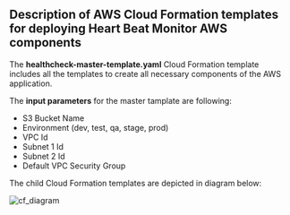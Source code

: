 ## Description of AWS Cloud Formation templates for deploying Heart Beat Monitor AWS components 

The **healthcheck-master-template.yaml** Cloud Formation template includes all the templates to create all necessary components of the AWS application.

The **input parameters** for the master tamplate are following:

- S3 Bucket Name
- Environment (dev, test, qa, stage, prod)
- VPC Id
- Subnet 1 Id
- Subnet 2 Id
- Default VPC Security Group

The child Cloud Formation templates are depicted in diagram below:

![cf_diagram](../docs/images/CloudFormationTemplates.png)
